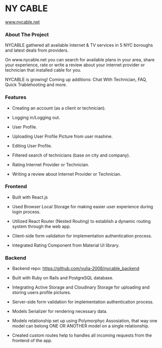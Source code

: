 

<h1> NY CABLE   </h1>
<a href="https://www.nycable.net">www.nycable.net</a>
<h3> About The Project</h3>
<p> NYCABLE gathered all available Internet & TV services in 5 NYC boroughs and latest deals from providers.</p>
<p>On www.nycable.net you can search for available plans in your area, share your experience, rate or write a review about your internet provider or technician that installed cable for you.</p>
<p> NYCABLE is growing! Coming up additions: Chat With Technician, FAQ, Quick Trablehooting and more. </p>

<h3>Features </h3>

- Creating an account (as a client or technician).

- Logging in/Logging out.

- User Profile.

- Uploading User Profile Picture from user mashine.

- Editing User Profile.

- Filtered search of technicians (base on city and company).

- Rating Internet Provider or Technician.

- Writing a review about Internet Provider or Technician.



<h3>Frontend </h3>

- Built with React.js 

- Used Browser Local Storage for making easier user experience during login process.

- Utilized React Router (Nested Routing) to establish a dynamic routing system through the web app.

- Client-side form validation for implementation authentication process.

- Integrated Rating Component from Material UI library. 

<h3>Backend </h3>

- Backend repo: https://github.com/yulia-2008/nycable_backend

- Built with Ruby on Rails and PostgreSQL database.

- Integrating Active Storage and Cloudinary Storage for uploading and storing users profile pictures.

- Server-side form validation for implementation authentication process.

- Models Serializer for rendering necessary data.

- Models relationship set up using Polymorphyc Assosiation, that way one model can belong ONE OR ANOTHER model on a single relationship.

- Created custom routes help to handles all incoming requests from the frontend of the app.


